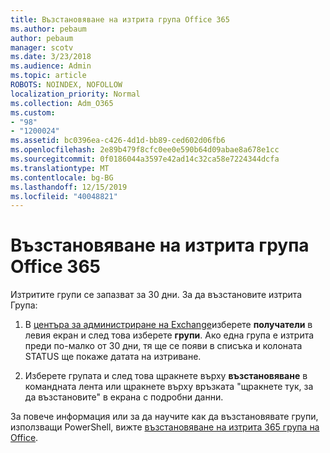 ```yaml
---
title: Възстановяване на изтрита група Office 365
ms.author: pebaum
author: pebaum
manager: scotv
ms.date: 3/23/2018
ms.audience: Admin
ms.topic: article
ROBOTS: NOINDEX, NOFOLLOW
localization_priority: Normal
ms.collection: Adm_O365
ms.custom:
- "98"
- "1200024"
ms.assetid: bc0396ea-c426-4d1d-bb89-ced602d06fb6
ms.openlocfilehash: 2e89b479f8cfc0ee0e590b64d09abae8a678e1cc
ms.sourcegitcommit: 0f0186044a3597e42ad14c32ca58e7224344dcfa
ms.translationtype: MT
ms.contentlocale: bg-BG
ms.lasthandoff: 12/15/2019
ms.locfileid: "40048821"
---
```

# <a name="restore-a-deleted-office-365-group"></a>Възстановяване на изтрита група Office 365

Изтритите групи се запазват за 30 дни. За да възстановите изтрита Група:
  
1. В [центъра за администриране на Exchange](https://outlook.office365.com/ecp/)изберете **получатели** в левия екран и след това изберете **групи**. Ако една група е изтрита преди по-малко от 30 дни, тя ще се появи в списъка и колоната STATUS ще покаже датата на изтриване.

2. Изберете групата и след това щракнете върху **възстановяване** в командната лента или щракнете върху връзката "щракнете тук, за да възстановите" в екрана с подробни данни.

За повече информация или за да научите как да възстановявате групи, използващи PowerShell, вижте [възстановяване на изтрита 365 група на Office](https://go.microsoft.com/fwlink/?linkid=867802).
  